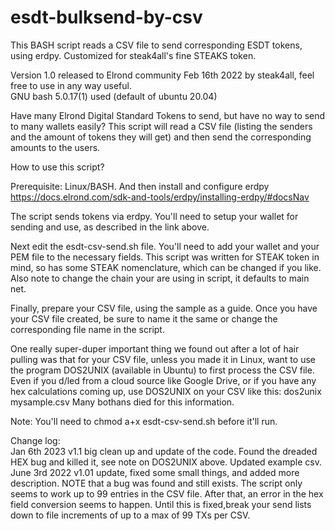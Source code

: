 # esdt-bulksend-by-csv
This BASH script reads a CSV file to send corresponding ESDT tokens, using erdpy.  Customized for steak4all's fine STEAKS token.  

Version 1.0 released to Elrond community Feb 16th 2022 by steak4all, feel free to use in any way useful.  
GNU bash 5.0.17(1) used (default of ubuntu 20.04) 

Have many Elrond Digital Standard Tokens to send, but have no way to send to many wallets easily?  This script will read a CSV file (listing the senders and the amount of tokens they will get) and then send the corresponding amounts to the users. 

How to use this script? 

Prerequisite: Linux/BASH.  And then install and configure erdpy https://docs.elrond.com/sdk-and-tools/erdpy/installing-erdpy/#docsNav

The script sends tokens via erdpy. You'll need to setup your wallet for sending and use, as described in the link above. 

Next edit the esdt-csv-send.sh file. You'll need to add your wallet and your PEM file to the necessary fields. This script was written for STEAK token in mind, so has some STEAK
nomenclature, which can be changed if you like. Also note to change the chain your are using in script, it defaults to main net. 

Finally, prepare your CSV file, using the sample as a guide. Once you have your CSV file created, be sure to name it the same or change the corresponding file name in the script.

One really super-duper important thing we found out after a lot of hair pulling was that for your CSV file, unless you made it in Linux, want to use the program DOS2UNIX (available in Ubuntu) to
first process the CSV file. Even if you d/led from a cloud source like Google Drive, or if you have any hex calculations coming up, use DOS2UNIX on your CSV like this: 
dos2unix mysample.csv 
Many bothans died for this information. 

Note: 
You'll need to 
chmod a+x esdt-csv-send.sh
before it'll run.

Change log:  
Jan 6th 2023 v1.1 big clean up and update of the code. Found the dreaded HEX bug and killed it, see note on DOS2UNIX above. Updated example csv. 
June 3rd 2022  v1.01 update, fixed some small things, and added more description.  NOTE that a bug was found and still exists.  The script only seems to work up to 99 entries in the CSV file.  After that, an error in the hex field conversion seems to happen. 
Until this is fixed,break your send lists down to file increments of up to a max of 99 TXs per CSV.